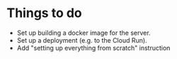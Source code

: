 # Things to do

* Set up building a docker image for the server.
* Set up a deployment (e.g. to the Cloud Run).
* Add "setting up everything from scratch" instruction